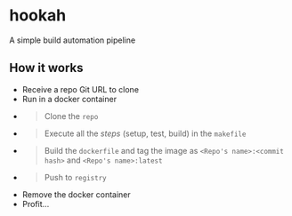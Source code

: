 # hookah

A simple build automation pipeline

## How it works

- Receive a repo Git URL to clone
- Run in a docker container
- > Clone the `repo`
- > Execute all the *steps* (setup, test, build) in the `makefile`
- > Build the `dockerfile` and tag the image as `<Repo's name>:<commit hash>` and `<Repo's name>:latest`
- > Push to `registry`
- Remove the docker container
- Profit...
